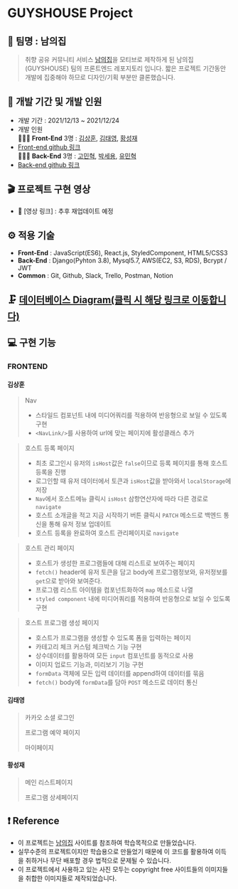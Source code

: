 # GUYSHOUSE Project

## 🎇 팀명 : 남의집

> 취향 공유 커뮤니티 서비스 [남의집](https://naamezip.com/)을 모티브로 제작하게 된 남의집(GUYSHOUSE) 팀의 프론트엔드 레포지토리 입니다.
> 짧은 프로젝트 기간동안 개발에 집중해야 하므로 디자인/기획 부분만 클론했습니다.

## 📅 개발 기간 및 개발 인원

- 개발 기간 : 2021/12/13 ~ 2021/12/24
- 개발 인원 <br/>
  👨‍👧‍👦 **Front-End** 3명 :
  [김상훈](https://github.com/Ho0on), [김태영](https://github.com/Moro-yong), [황성재](https://github.com/seongjae0325)<br/>
- [Front-end github 링크](https://github.com/wecode-bootcamp-korea/27-2nd-GuysHouse-frontend)<br/>
  👨‍👧‍👦 **Back-End** 3명 :
  [고민혁](https://github.com/MinhyukK0), [박세용](https://github.com/se-yong), [유민혁](https://github.com/MinHyeouk)<br/>
- [Back-end github 링크](https://github.com/wecode-bootcamp-korea/27-2nd-GuysHouse-backend)

## 🎬 프로젝트 구현 영상

- 🔗 [영상 링크] : 추후 재업데이트 예정

## ⚙ 적용 기술

- **Front-End** : JavaScript(ES6), React.js, StyledComponent, HTML5/CSS3
- **Back-End** : Django(Pyhton 3.8), Mysql5.7, AWS(EC2, S3, RDS), Bcrypt / JWT
- **Common** : Git, Github, Slack, Trello, Postman, Notion

## 🗜 [데이터베이스 Diagram(클릭 시 해당 링크로 이동합니다)](https://dbdiagram.io/d/61b6b6908c901501c0ecdb28)

## 💻 구현 기능

### FRONTEND

#### 김상훈

> Nav
>
> - 스타일드 컴포넌트 내에 미디어쿼리를 적용하여 반응형으로 보일 수 있도록 구현
> - `<NavLink/>`를 사용하여 url에 맞는 페이지에 활성클래스 추가

> 호스트 등록 페이지
>
> - 최초 로그인시 유저의 `isHost`값은 `false`이므로 등록 페이지를 통해 호스트 등록을 진행
> - 로그인할 때 유저 데이터에서 토큰과 `isHost`값을 받아와서 `localStorage`에 저장
> - `Nav`에서 호스트메뉴 클릭시 `isHost` 삼항연산자에 따라 다른 경로로 `navigate`
> - 호스트 소개글을 적고 지금 시작하기 버튼 클릭시 `PATCH` 메소드로 백엔드 통신을 통해 유저 정보 업데이트
> - 호스트 등록을 완료하여 호스트 관리페이지로 `navigate`

> 호스트 관리 페이지
>
> - 호스트가 생성한 프로그램들에 대해 리스트로 보여주는 페이지
> - `fetch()` header에 유저 토큰을 담고 body에 프로그램정보와, 유저정보를 `get`으로 받아와 보여준다.
> - 프로그램 리스트 아이템을 컴포넌트화하여 `map` 메소드로 나열
> - `styled component` 내에 미디어쿼리를 적용하여 반응형으로 보일 수 있도록 구현

> 호스트 프로그램 생성 페이지
>
> - 호스트가 프로그램을 생성할 수 있도록 폼을 입력하는 페이지
> - 카테고리 체크 커스텀 체크박스 기능 구현
> - 상수데이터를 활용하여 모든 `input` 컴포넌트를 동적으로 사용
> - 이미지 업로드 기능과, 미리보기 기능 구현
> - `formData` 객체에 모든 입력 데이터를 append하여 데이터를 묶음
> - `fetch()` body에 `formData`를 담아 `POST` 메소드로 데이터 통신

#### 김태영

> 카카오 소셜 로그인
>
> 프로그램 예약 페이지
>
> 마이페이지

#### 황성재

> 메인 리스트페이지
>
> 프로그램 상세페이지

## ❗ Reference

- 이 프로젝트는 [남의집](https://naamezip.com/) 사이트를 참조하여 학습목적으로 만들었습니다.
- 실무수준의 프로젝트이지만 학습용으로 만들었기 때문에 이 코드를 활용하여 이득을 취하거나 무단 배포할 경우 법적으로 문제될 수 있습니다.
- 이 프로젝트에서 사용하고 있는 사진 모두는 copyright free 사이트들의 이미지들을 취합한 이미지들로 제작되었습니다.
